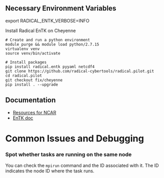 ## Necessary Environment Variables

export RADICAL_ENTK_VERBOSE=INFO

Install Radical EnTK on Cheyenne

```
# Create and run a python environment
module purge && module load python/2.7.15
virtualenv venv
source venv/bin/activate

# Install packages
pip install radical.entk pyyaml netcdf4
git clone https://github.com/radical-cybertools/radical.pilot.git
cd radical.pilot
git checkout fix/cheyenne
pip install . --upgrade
```

## Documentation

- [Resources for NCAR](https://github.com/radical-cybertools/radical.pilot/blob/devel/src/radical/pilot/configs/resource_ncar.json)
- [EnTK doc](https://radicalentk.readthedocs.io/en/latest/)


# Common Issues and Debugging

### Spot whether tasks are running on the same node

You can check the `mpirun` command and the ID associated with it. The ID indicates the node ID where the task runs.
